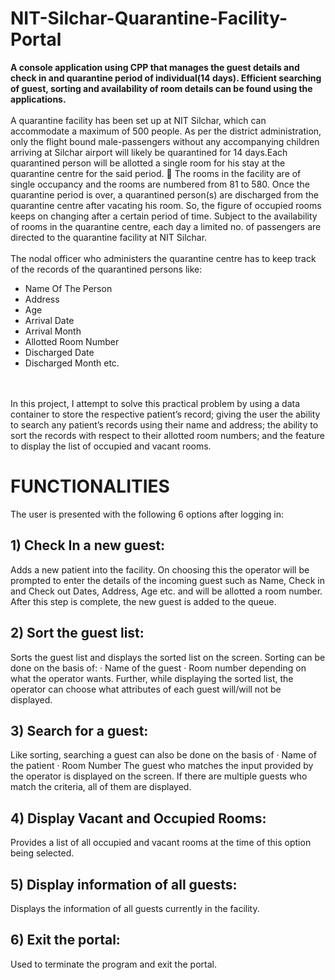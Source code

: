 # NIT-Silchar-Quarantine-Facility-Portal
**A console application using CPP that manages the guest details and check in and quarantine period of individual(14 days). Efficient searching of guest, sorting and availability of room details can be found using the applications.** <br><br>
A quarantine facility has been set up at NIT Silchar, which can accommodate a maximum of 500 people. As per the district administration, only the flight bound male-passengers without any accompanying children arriving at Silchar airport will likely be quarantined for 14 days.Each quarantined person will be allotted a single room for his stay at the quarantine centre for the said period.  The rooms in the facility are of single occupancy and the rooms are numbered from 81 to 580. Once the quarantine period is over, a quarantined person(s) are discharged from the quarantine centre after vacating his room. So, the figure of occupied rooms keeps on changing after a certain period of time. Subject to the availability of rooms in the quarantine centre, each day a limited no. of passengers are directed to the quarantine facility at NIT Silchar.
<br>
<br>
The nodal officer who administers the quarantine centre has to keep track of the records of the quarantined persons like:
* Name Of The Person
* Address
* Age
* Arrival Date
* Arrival Month
* Allotted Room Number
* Discharged Date
* Discharged Month etc.
<br>
<br>
In this project, I attempt to solve this practical problem by using a data container to store the respective patient’s record; giving the user the ability to search any patient’s records using their name and address; the ability to sort the records with respect to their allotted room numbers; and the feature to display the list of occupied and vacant rooms.

# FUNCTIONALITIES
The user is presented with the following 6 options after logging in:
## 1) Check In a new guest:
Adds a new patient into the facility. On choosing this the operator
will be prompted to enter the details of the incoming guest such as
Name, Check in and Check out Dates, Address, Age etc. and will be
allotted a room number.
After this step is complete, the new guest is added to the queue.
## 2) Sort the guest list:
Sorts the guest list and displays the sorted list on the screen.
Sorting can be done on the basis of:
· Name of the guest
· Room number
depending on what the operator wants.
Further, while displaying the sorted list, the operator can choose
what attributes of each guest will/will not be displayed.
## 3) Search for a guest:
Like sorting, searching a guest can also be done on the basis of
· Name of the patient
· Room Number
The guest who matches the input provided by the operator is
displayed on the screen.
If there are multiple guests who match the criteria, all of them are
displayed.
## 4) Display Vacant and Occupied Rooms:
Provides a list of all occupied and vacant rooms at the time of this
option being selected.
## 5) Display information of all guests:
Displays the information of all guests currently in the facility.
## 6) Exit the portal:
Used to terminate the program and exit the portal.
